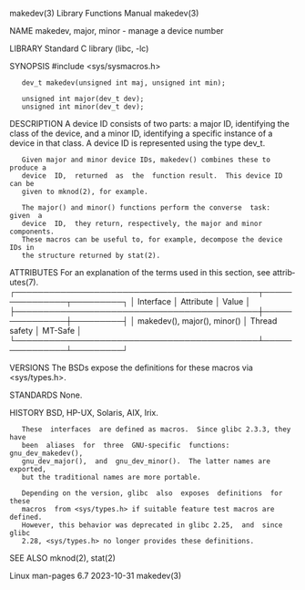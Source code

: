 makedev(3)                 Library Functions Manual                 makedev(3)

NAME
       makedev, major, minor - manage a device number

LIBRARY
       Standard C library (libc, -lc)

SYNOPSIS
       #include <sys/sysmacros.h>

       dev_t makedev(unsigned int maj, unsigned int min);

       unsigned int major(dev_t dev);
       unsigned int minor(dev_t dev);

DESCRIPTION
       A device ID consists of two parts: a major ID, identifying the class of
       the device, and a minor ID, identifying a specific instance of a device
       in that class.  A device ID is represented using the type dev_t.

       Given major and minor device IDs, makedev() combines these to produce a
       device  ID,  returned  as  the  function result.  This device ID can be
       given to mknod(2), for example.

       The major() and minor() functions perform the converse  task:  given  a
       device  ID,  they return, respectively, the major and minor components.
       These macros can be useful to, for example, decompose the device IDs in
       the structure returned by stat(2).

ATTRIBUTES
       For an explanation of the terms  used  in  this  section,  see  attrib‐
       utes(7).
       ┌───────────────────────────────────────────┬───────────────┬─────────┐
       │ Interface                                 │ Attribute     │ Value   │
       ├───────────────────────────────────────────┼───────────────┼─────────┤
       │ makedev(), major(), minor()               │ Thread safety │ MT-Safe │
       └───────────────────────────────────────────┴───────────────┴─────────┘

VERSIONS
       The BSDs expose the definitions for these macros via <sys/types.h>.

STANDARDS
       None.

HISTORY
       BSD, HP-UX, Solaris, AIX, Irix.

       These  interfaces  are defined as macros.  Since glibc 2.3.3, they have
       been  aliases  for  three  GNU-specific  functions:  gnu_dev_makedev(),
       gnu_dev_major(),  and  gnu_dev_minor().  The latter names are exported,
       but the traditional names are more portable.

       Depending on the version, glibc  also  exposes  definitions  for  these
       macros  from <sys/types.h> if suitable feature test macros are defined.
       However, this behavior was deprecated in glibc 2.25,  and  since  glibc
       2.28, <sys/types.h> no longer provides these definitions.

SEE ALSO
       mknod(2), stat(2)

Linux man-pages 6.7               2023-10-31                        makedev(3)
